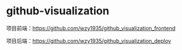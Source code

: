 # github-visualization

项目前端：https://github.com/wzy1935/github_visualization_frontend

项目后端：https://github.com/wzy1935/github_visualization_deploy
